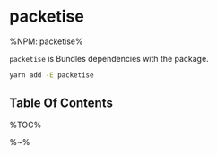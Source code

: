 # packetise

%NPM: packetise%

`packetise` is Bundles dependencies with the package.

```sh
yarn add -E packetise
```

## Table Of Contents

%TOC%

%~%